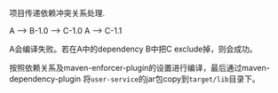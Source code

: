 项目传递依赖冲突关系处理.

A --> B-1.0 --> C-1.0
A --> C-1.1

A会编译失败。若在A中的dependency B中把C exclude掉，则会成功。

按照依赖关系及maven-enforcer-plugin的设置进行编译，最后通过maven-dependency-plugin
将`user-service`的jar包copy到`target/lib`目录下。

